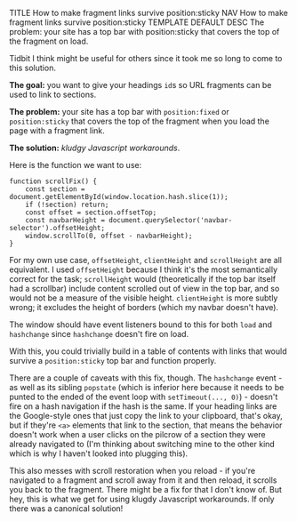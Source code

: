 TITLE How to make fragment links survive position:sticky
NAV How to make fragment links survive position:sticky
TEMPLATE DEFAULT
DESC The problem: your site has a top bar with position:sticky that covers the top of the fragment on load.

Tidbit I think might be useful for others since it took me so long to come to this solution.

**The goal:** you want to give your headings `id`s so URL fragments can be used to link to sections.

**The problem:** your site has a top bar with `position:fixed` or `position:sticky` that covers the top of the fragment when you load the page with a fragment link.

**The solution:** *kludgy Javascript workarounds*.

Here is the function we want to use:
```
function scrollFix() {
	const section = document.getElementById(window.location.hash.slice(1));
	if (!section) return;
	const offset = section.offsetTop;
	const navbarHeight = document.querySelector('navbar-selector').offsetHeight;
	window.scrollTo(0, offset - navbarHeight);
}
```

For my own use case, `offsetHeight`, `clientHeight` and `scrollHeight` are all equivalent. I used `offsetHeight` because I think it's the most semantically correct for the task; `scrollHeight` would (theoretically if the top bar itself had a scrollbar) include content scrolled out of view in the top bar, and so would not be a measure of the visible height. `clientHeight` is more subtly wrong; it excludes the height of borders (which my navbar doesn't have).

The window should have event listeners bound to this for both `load` and `hashchange` since `hashchange` doesn't fire on load.

With this, you could trivially build in a table of contents with links that would survive a `position:sticky` top bar and function properly.

There are a couple of caveats with this fix, though. The `hashchange` event - as well as its sibling `popstate` (which is inferior here because it needs to be punted to the ended of the event loop with `setTimeout(..., 0)`) - doesn't fire on a hash navigation if the hash is the same. If your heading links are the Google-style ones that just copy the link to your clipboard, that's okay, but if they're `<a>` elements that link to the section, that means the behavior doesn't work when a user clicks on the pilcrow of a section they were already navigated to (I'm thinking about switching mine to the other kind which is why I haven't looked into plugging this).

This also messes with scroll restoration when you reload - if you're navigated to a fragment and scroll away from it and then reload, it scrolls you back to the fragment. There might be a fix for that I don't know of. But hey, this is what we get for using klugdy Javascript workarounds. If only there was a canonical solution!
